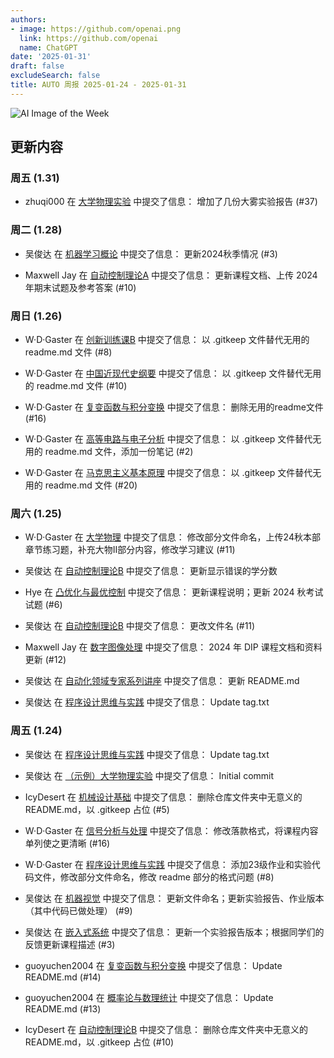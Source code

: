 ```yaml
---
authors:
- image: https://github.com/openai.png
  link: https://github.com/openai
  name: ChatGPT
date: '2025-01-31'
draft: false
excludeSearch: false
title: AUTO 周报 2025-01-24 - 2025-01-31
---
```


![AI Image of the Week](generated_image_cropped.png)

## 更新内容

### 周五 (1.31)

- zhuqi000 在 [大学物理实验](https://github.com/HITSZ-OpenAuto/PHYS1002) 中提交了信息： 增加了几份大雾实验报告 (#37)

### 周二 (1.28)

- 吴俊达 在 [机器学习概论](https://github.com/HITSZ-OpenAuto/AUTO3019) 中提交了信息： 更新2024秋季情况 (#3)

- Maxwell Jay 在 [自动控制理论A](https://github.com/HITSZ-OpenAuto/AUTO3001A) 中提交了信息： 更新课程文档、上传 2024 年期末试题及参考答案 (#10)

### 周日 (1.26)

- W·D·Gaster 在 [创新训练课B](https://github.com/HITSZ-OpenAuto/AUTO2003B) 中提交了信息： 以 .gitkeep 文件替代无用的 readme.md 文件 (#8)

- W·D·Gaster 在 [中国近现代史纲要](https://github.com/HITSZ-OpenAuto/GEIP1016) 中提交了信息： 以 .gitkeep 文件替代无用的 readme.md 文件 (#10)

- W·D·Gaster 在 [复变函数与积分变换](https://github.com/HITSZ-OpenAuto/MATH1005) 中提交了信息： 删除无用的readme文件 (#16)

- W·D·Gaster 在 [高等电路与电子分析](https://github.com/HITSZ-OpenAuto/EE2004) 中提交了信息： 以 .gitkeep 文件替代无用的 readme.md 文件，添加一份笔记 (#2)

- W·D·Gaster 在 [马克思主义基本原理](https://github.com/HITSZ-OpenAuto/GEIP1011) 中提交了信息： 以 .gitkeep 文件替代无用的 readme.md 文件 (#20)

### 周六 (1.25)

- W·D·Gaster 在 [大学物理](https://github.com/HITSZ-OpenAuto/PHYS1001) 中提交了信息： 修改部分文件命名，上传24秋本部章节练习题，补充大物II部分内容，修改学习建议 (#11)

- 吴俊达 在 [自动控制理论B](https://github.com/HITSZ-OpenAuto/AUTO3001B) 中提交了信息： 更新显示错误的学分数

- Hye 在 [凸优化与最优控制](https://github.com/HITSZ-OpenAuto/AUTO5023) 中提交了信息： 更新课程说明；更新 2024 秋考试试题 (#6)

- 吴俊达 在 [自动控制理论B](https://github.com/HITSZ-OpenAuto/AUTO3001B) 中提交了信息： 更改文件名 (#11)

- Maxwell Jay 在 [数字图像处理](https://github.com/HITSZ-OpenAuto/AUTO3003) 中提交了信息： 2024 年 DIP 课程文档和资料更新 (#12)

- 吴俊达 在 [自动化领域专家系列讲座](https://github.com/HITSZ-OpenAuto/AUTO3022) 中提交了信息： 更新 README.md

- 吴俊达 在 [程序设计思维与实践](https://github.com/HITSZ-OpenAuto/COMP1011) 中提交了信息： Update tag.txt

### 周五 (1.24)

- 吴俊达 在 [程序设计思维与实践](https://github.com/HITSZ-OpenAuto/COMP1011) 中提交了信息： Update tag.txt

- 吴俊达 在 [（示例）大学物理实验](https://github.com/HITSZ-OpenAuto/MATH4001) 中提交了信息： Initial commit

- IcyDesert 在 [机械设计基础](https://github.com/HITSZ-OpenAuto/MECH2010) 中提交了信息： 删除仓库文件夹中无意义的 README.md，以 .gitkeep 占位 (#5)

- W·D·Gaster 在 [信号分析与处理](https://github.com/HITSZ-OpenAuto/AUTO2005) 中提交了信息： 修改落款格式，将课程内容单列使之更清晰 (#16)

- W·D·Gaster 在 [程序设计思维与实践](https://github.com/HITSZ-OpenAuto/COMP1011) 中提交了信息： 添加23级作业和实验代码文件，修改部分文件命名，修改 readme 部分的格式问题 (#8)

- 吴俊达 在 [机器视觉](https://github.com/HITSZ-OpenAuto/AUTO3006) 中提交了信息： 更新文件命名；更新实验报告、作业版本（其中代码已做处理） (#9)

- 吴俊达 在 [嵌入式系统](https://github.com/HITSZ-OpenAuto/AUTO3024) 中提交了信息： 更新一个实验报告版本；根据同学们的反馈更新课程描述 (#3)

- guoyuchen2004 在 [复变函数与积分变换](https://github.com/HITSZ-OpenAuto/MATH1005) 中提交了信息： Update README.md (#14)

- guoyuchen2004 在 [概率论与数理统计](https://github.com/HITSZ-OpenAuto/MATH1004) 中提交了信息： Update README.md (#13)

- IcyDesert 在 [自动控制理论B](https://github.com/HITSZ-OpenAuto/AUTO3001B) 中提交了信息： 删除仓库文件夹中无意义的 README.md，以 .gitkeep 占位 (#10)

